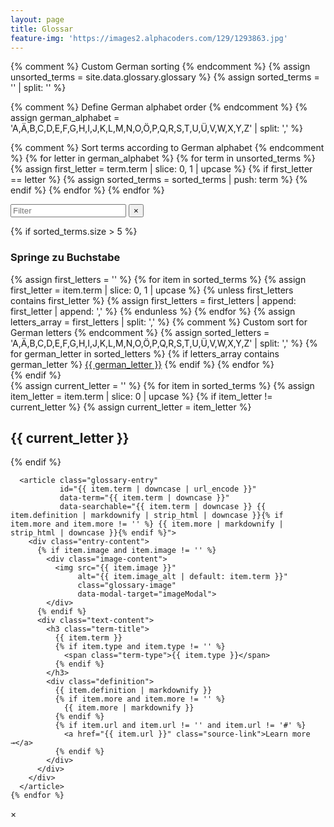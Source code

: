 ```yaml
---
layout: page
title: Glossar
feature-img: 'https://images2.alphacoders.com/129/1293863.jpg'
---
```




<div class="glossary-container">
  {% comment %} Custom German sorting {% endcomment %}
  {% assign unsorted_terms = site.data.glossary.glossary %}
  {% assign sorted_terms = '' | split: '' %}

{% comment %} Define German alphabet order {% endcomment %}
{% assign german_alphabet = 'A,Ä,B,C,D,E,F,G,H,I,J,K,L,M,N,O,Ö,P,Q,R,S,T,U,Ü,V,W,X,Y,Z' | split: ',' %}

{% comment %} Sort terms according to German alphabet {% endcomment %}
{% for letter in german_alphabet %}
{% for term in unsorted_terms %}
{% assign first_letter = term.term | slice: 0, 1 | upcase %}
{% if first_letter == letter %}
{% assign sorted_terms = sorted_terms | push: term %}
{% endif %}
{% endfor %}
{% endfor %}

  <!-- Search box -->
  <div class="glossary-search">
    <div class="search-input-container">
      <input type="text" id="search" placeholder="Filter" />
      <button type="button" id="clear-search" class="clear-search-btn" title="Filter leeren">
        <span>&times;</span>
      </button>
    </div>
  </div>

  <!-- Alphabetical index -->

{% if sorted_terms.size > 5 %}

  <nav class="glossary-index">
    <h3>Springe zu Buchstabe</h3>
    <div class="alphabet-links">
      {% assign first_letters = '' %}
      {% for item in sorted_terms %}
        {% assign first_letter = item.term | slice: 0, 1 | upcase %}
        {% unless first_letters contains first_letter %}
          {% assign first_letters = first_letters | append: first_letter | append: ',' %}
        {% endunless %}
      {% endfor %}
      {% assign letters_array = first_letters | split: ',' %}
      {% comment %} Custom sort for German letters {% endcomment %}
      {% assign sorted_letters = 'A,Ä,B,C,D,E,F,G,H,I,J,K,L,M,N,O,Ö,P,Q,R,S,T,U,Ü,V,W,X,Y,Z' | split: ',' %}
      {% for german_letter in sorted_letters %}
        {% if letters_array contains german_letter %}
          <a href="#letter-{{ german_letter | downcase }}">{{ german_letter }}</a>
        {% endif %}
      {% endfor %}
    </div>
  </nav>
  {% endif %}

  <!-- Glossary entries grouped by letter -->
  <div class="glossary-entries">
    {% assign current_letter = '' %}
    {% for item in sorted_terms %}
      {% assign item_letter = item.term | slice: 0 | upcase %}
      {% if item_letter != current_letter %}
        {% assign current_letter = item_letter %}
        <h2 class="letter-header" id="letter-{{ current_letter | downcase }}">{{ current_letter }}</h2>
      {% endif %}

      <article class="glossary-entry"
               id="{{ item.term | downcase | url_encode }}"
               data-term="{{ item.term | downcase }}"
               data-searchable="{{ item.term | downcase }} {{ item.definition | markdownify | strip_html | downcase }}{% if item.more and item.more != '' %} {{ item.more | markdownify | strip_html | downcase }}{% endif %}">
        <div class="entry-content">
          {% if item.image and item.image != '' %}
            <div class="image-content">
              <img src="{{ item.image }}"
                   alt="{{ item.image_alt | default: item.term }}"
                   class="glossary-image"
                   data-modal-target="imageModal">
            </div>
          {% endif %}
          <div class="text-content">
            <h3 class="term-title">
              {{ item.term }}
              {% if item.type and item.type != '' %}
                <span class="term-type">{{ item.type }}</span>
              {% endif %}
            </h3>
            <div class="definition">
              {{ item.definition | markdownify }}
              {% if item.more and item.more != '' %}
                {{ item.more | markdownify }}
              {% endif %}
              {% if item.url and item.url != '' and item.url != '#' %}
                <a href="{{ item.url }}" class="source-link">Learn more →</a>
              {% endif %}
            </div>
          </div>
        </div>
      </article>
    {% endfor %}

  </div>
</div>

<!-- Image Modal -->
<div id="imageModal" class="image-modal" onclick="closeImageModal()">
  <span class="modal-close" onclick="closeImageModal()">&times;</span>
  <img class="modal-image" id="modalImage" onclick="event.stopPropagation()">
  <div class="modal-caption" id="modalCaption"></div>
</div>

<script src="{{ '/assets/js/glossary.js' | relative_url }}"></script>

